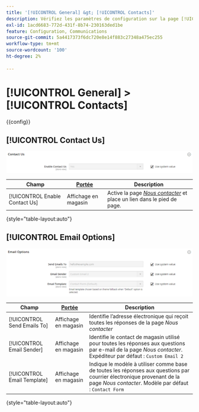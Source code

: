 ```yaml
---
title: '[!UICONTROL General] &gt; [!UICONTROL Contacts]'
description: Vérifiez les paramètres de configuration sur la page [!UICONTROL General] &gt; [!UICONTROL Contacts] de l’administrateur Commerce.
exl-id: 1acd6683-772d-431f-8b74-230163ded1be
feature: Configuration, Communications
source-git-commit: 5a4417373f6dc720e8e14f883c27348a475ec255
workflow-type: tm+mt
source-wordcount: '100'
ht-degree: 2%

---
```


# [!UICONTROL General] > [!UICONTROL Contacts]

{{config}}

## [!UICONTROL Contact Us]

![Nous contacter](./assets/contacts-contact-us.png)<!-- zoom -->

<!-- [Contact Us](https://experienceleague.adobe.com/en/docs/commerce-admin/start/setup/store-details#contact-us-form) -->

| Champ | [Portée](../../getting-started/websites-stores-views.md#scope-settings) | Description |
|--- |--- |--- |
| [!UICONTROL Enable Contact Us] | Affichage en magasin | Active la page [_Nous contacter_](../../getting-started/store-details.md#contact-us-form) et place un lien dans le pied de page. |

{style="table-layout:auto"}

## [!UICONTROL Email Options]

![Options de messagerie](./assets/contacts-email-options.png)<!-- zoom -->

<!-- [Email Options](https://experienceleague.adobe.com/en/docs/commerce-admin/start/setup/store-details#contact-us-form) -->

| Champ | [Portée](../../getting-started/websites-stores-views.md#scope-settings) | Description |
|--- |--- |--- |
| [!UICONTROL Send Emails To] | Affichage en magasin | Identifie l’adresse électronique qui reçoit toutes les réponses de la page _Nous contacter_ |
| [!UICONTROL Email Sender] | Affichage en magasin | Identifie le contact de magasin utilisé pour toutes les réponses aux questions par e-mail de la page _Nous contacter_. Expéditeur par défaut : `Custom Email 2` |
| [!UICONTROL Email Template] | Affichage en magasin | Indique le modèle à utiliser comme base de toutes les réponses aux questions par courrier électronique provenant de la page _Nous contacter_. Modèle par défaut : `Contact Form` |

{style="table-layout:auto"}

